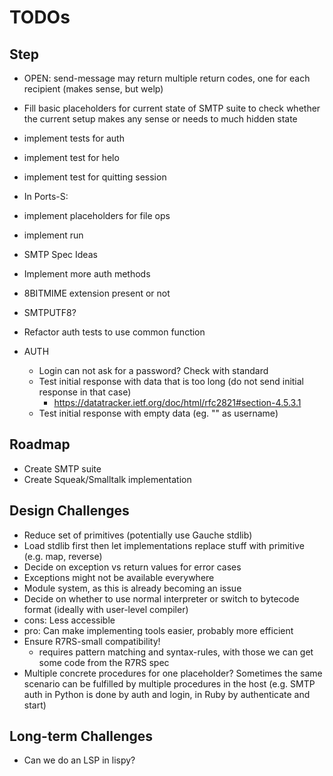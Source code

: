 # TODOs

## Step
 - OPEN: send-message may return multiple return codes, one for each recipient (makes sense, but welp)
 
 - Fill basic placeholders for current state of SMTP suite to check whether the current setup makes any sense or needs to much hidden state
  - implement tests for auth
  - implement test for helo
  - implement test for quitting session
 - In Ports-S:
  - implement placeholders for file ops
  - implement run
 - SMTP Spec Ideas
  - Implement more auth methods
  - 8BITMIME extension present or not
  - SMTPUTF8?
  - Refactor auth tests to use common function
  - AUTH
    - Login can not ask for a password? Check with standard
    - Test initial response with data that is too long (do not send initial response in that case)
      - https://datatracker.ietf.org/doc/html/rfc2821#section-4.5.3.1
    - Test initial response with empty data (eg. "" as username)

## Roadmap
 - Create SMTP suite
 - Create Squeak/Smalltalk implementation

## Design Challenges
 - Reduce set of primitives (potentially use Gauche stdlib)
  - Load stdlib first then let implementations replace stuff with primitive (e.g. map, reverse)
 - Decide on exception vs return values for error cases
  - Exceptions might not be available everywhere
 - Module system, as this is already becoming an issue
 - Decide on whether to use normal interpreter or switch to bytecode format (ideally with user-level compiler)
  - cons: Less accessible
  - pro: Can make implementing tools easier, probably more efficient
 - Ensure R7RS-small compatibility!
    - requires pattern matching and syntax-rules, with those we can get some code from the R7RS spec
 - Multiple concrete procedures for one placeholder? Sometimes the same scenario can be fulfilled by multiple procedures in the host (e.g. SMTP auth in Python is done by auth and login, in Ruby by authenticate and start)

## Long-term Challenges
 - Can we do an LSP in lispy?